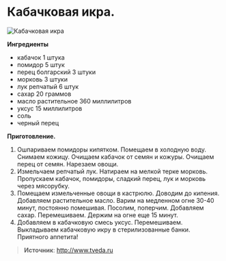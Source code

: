 # Кабачковая икра.

![Кабачковая икра](/images/Kulinar/Salad/kabachkovoy-ikra.jpg 'Кабачковая икра')

**Ингредиенты**

- кабачок 1 штука
- помидор 5 штук
- перец болгарский 3 штуки
- морковь 3 штуки
- лук репчатый 6 штук
- сахар 20 граммов
- масло растительное 360 миллилитров
- уксус 15 миллилитров
- соль
- черный перец

**Приготовление.**

1. Ошпариваем помидоры кипятком. Помещаем в холодную воду. Снимаем кожицу. Очищаем кабачок от семян и кожуры. Очищаем перец от семян. Нарезаем овощи.
2. Измельчаем репчатый лук. Натираем на мелкой терке морковь. Пропускаем кабачок, помидоры, сладкий перец, лук и морковь через мясорубку.
3. Помещаем измельченные овощи в кастрюлю. Доводим до кипения. Добавляем растительное масло. Варим на медленном огне 30-40 минут, постоянно помешивая. Посолим, поперчим. Добавляем сахар. Перемешиваем. Держим на огне еще 15 минут.
4. Добавляем в кабачковую смесь уксус. Перемешиваем. Выкладываем кабачковую икру в стерилизованные банки. Приятного аппетита!

> **Источник**: http://www.tveda.ru
